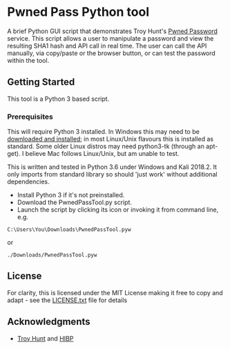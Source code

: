 # Pwned Pass Python tool

A brief Python GUI script that demonstrates Troy Hunt's [Pwned Password](https://haveibeenpwned.com/Passwords) service. This script allows a user to manipulate a password and view the resulting SHA1 hash and API call in real time. The user can call the API manually, via copy/paste or the browser button, or can test the password within the tool.

## Getting Started

This tool is a Python 3 based script.

### Prerequisites

This will require Python 3 installed. In Windows this may need to be [downloaded and installed](https://www.python.org/downloads/); in most Linux/Unix flavours this is installed as standard. Some older Linux distros may need python3-tk (through an apt-get). I believe Mac follows Linux/Unix, but am unable to test.

This is written and tested in Python 3.6 under Windows and Kali 2018.2. It only imports from standard library so should 'just work' without additional dependencies.

* Install Python 3 if it's not preinstalled.
* Download the PwnedPassTool.py script.
* Launch the script by clicking its icon or invoking it from command line, e.g.
```
C:\Users\You\Downloads\PwnedPassTool.pyw
```
or
```
./Downloads/PwnedPassTool.pyw
```

## License

For clarity, this is licensed under the MIT License making it free to copy and adapt - see the [LICENSE.txt](LICENSE.txt) file for details

## Acknowledgments

* [Troy Hunt](https://www.troyhunt.com/) and [HIBP](https://haveibeenpwned.com/)
